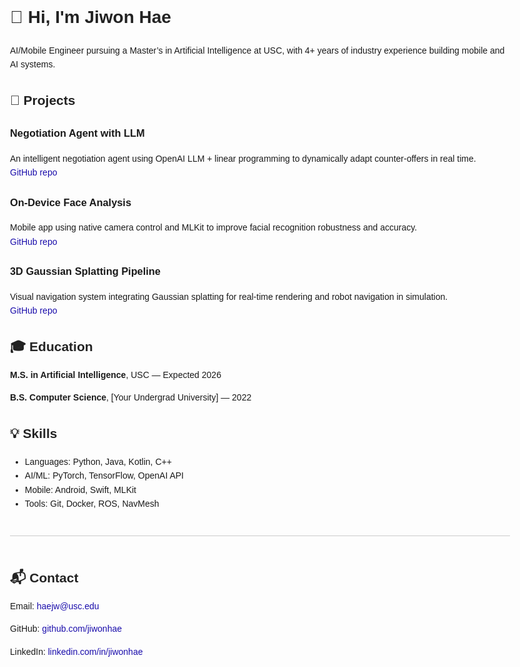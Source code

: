 <!DOCTYPE html>
<html lang="en">
<head>
  <meta charset="UTF-8">
  <title>Jiwon Hae | AI & Mobile Engineer</title>
  <style>
    body { font-family: Arial, sans-serif; margin: 40px auto; max-width: 800px; line-height: 1.6; }
    h1, h2 { color: #222; }
    a { color: #1a0dab; text-decoration: none; }
    .project { margin-bottom: 20px; }
    .contact { margin-top: 40px; padding-top: 20px; border-top: 1px solid #ccc; }
  </style>
</head>
<body>
  <h1>👋 Hi, I'm Jiwon Hae</h1>
  <p>AI/Mobile Engineer pursuing a Master’s in Artificial Intelligence at USC, with 4+ years of industry experience building mobile and AI systems.</p>

  <h2>🚀 Projects</h2>

  <div class="project">
    <h3>Negotiation Agent with LLM</h3>
    <p>
      An intelligent negotiation agent using OpenAI LLM + linear programming to dynamically adapt counter-offers in real time.
      <br><a href="https://github.com/jiwonhae/negotiation-agent">GitHub repo</a>
    </p>
  </div>

  <div class="project">
    <h3>On-Device Face Analysis</h3>
    <p>
      Mobile app using native camera control and MLKit to improve facial recognition robustness and accuracy.
      <br><a href="https://github.com/jiwonhae/on-device-face">GitHub repo</a>
    </p>
  </div>

  <div class="project">
    <h3>3D Gaussian Splatting Pipeline</h3>
    <p>
      Visual navigation system integrating Gaussian splatting for real-time rendering and robot navigation in simulation.
      <br><a href="https://github.com/jiwonhae/3d-gaussian-splatting">GitHub repo</a>
    </p>
  </div>

  <h2>🎓 Education</h2>
  <p><strong>M.S. in Artificial Intelligence</strong>, USC — Expected 2026</p>
  <p><strong>B.S. Computer Science</strong>, [Your Undergrad University] — 2022</p>

  <h2>💡 Skills</h2>
  <ul>
    <li>Languages: Python, Java, Kotlin, C++</li>
    <li>AI/ML: PyTorch, TensorFlow, OpenAI API</li>
    <li>Mobile: Android, Swift, MLKit</li>
    <li>Tools: Git, Docker, ROS, NavMesh</li>
  </ul>

  <div class="contact">
    <h2>📬 Contact</h2>
    <p>Email: <a href="mailto:haejw@usc.edu">haejw@usc.edu</a></p>
    <p>GitHub: <a href="https://github.com/jiwonhae">github.com/jiwonhae</a></p>
    <p>LinkedIn: <a href="https://linkedin.com/in/jiwonhae">linkedin.com/in/jiwonhae</a></p>
  </div>
</body>
</html>
